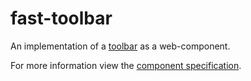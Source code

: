 # fast-toolbar

An implementation of a [toolbar](https://w3c.github.io/aria-practices/#toolbar) as a web-component.

For more information view the [component specification](../../../fast-foundation/src/toolbar/toolbar.spec.md).
